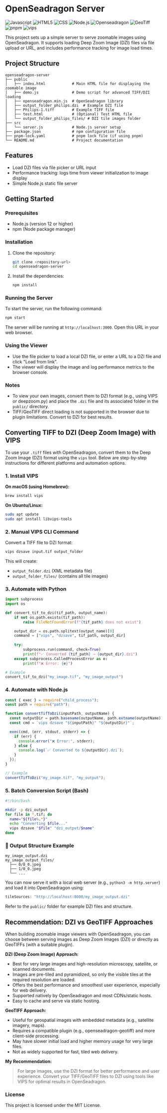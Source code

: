 # OpenSeadragon Server

![Javascript](https://img.shields.io/badge/javascript-%23323330.svg?style=for-the-badge&logo=javascript&logoColor=%23F7DF1E)
![HTML5](https://img.shields.io/badge/html5-%23E34F26.svg?style=for-the-badge&logo=html5&logoColor=white)
![CSS](https://img.shields.io/badge/css-%231572B6.svg?style=for-the-badge&logo=css3&logoColor=white)
![Node.js](https://img.shields.io/badge/node.js-%23339933.svg?style=for-the-badge&logo=node.js&logoColor=white)
![Openseadragon](https://img.shields.io/badge/openseadragon-%23000000.svg?style=for-the-badge&logo=openseadragon&logoColor=white)
![GeoTiff](https://img.shields.io/badge/geotiff-%23FF6F00.svg?style=for-the-badge&logo=geotiff&logoColor=white)
![pnpm](https://img.shields.io/badge/pnpm-%231C7C54.svg?style=for-the-badge&logo=pnpm&logoColor=white)
![vips](https://img.shields.io/badge/vips-%23FF6F00.svg?style=for-the-badge&logo=vips&logoColor=white)

This project sets up a simple server to serve zoomable images using OpenSeadragon. It supports loading Deep Zoom Image (DZI) files via file upload or URL, and includes performance tracking for image load times.

## Project Structure

```
openseadragon-server
├── public
│   ├── index.html            # Main HTML file for displaying the zoomable image
│   ├── demo.js               # Demo script for advanced TIFF/DZI loading
│   ├── openseadragon.min.js  # OpenSeadragon library
│   ├── output_folder_philips.dzi  # Example DZI file
│   ├── Philips-1.tiff        # Example TIFF file
│   ├── test.html             # (Optional) Test HTML file
│   └── output_folder_philips_files/ # DZI tile images folder
├── src
│   └── server.js             # Node.js server setup
├── package.json              # npm configuration file
├── pnpm-lock.yaml            # pnpm lock file (if using pnpm)
└── README.md                 # Project documentation
```

## Features
- Load DZI files via file picker or URL input
- Performance tracking: logs time from viewer initialization to image display
- Simple Node.js static file server

## Getting Started

### Prerequisites
- Node.js (version 12 or higher)
- npm (Node package manager)

### Installation

1. Clone the repository:
   ```sh
   git clone <repository-url>
   cd openseadragon-server
   ```

2. Install the dependencies:
   ```sh
   npm install
   ```

### Running the Server

To start the server, run the following command:
```sh
npm start
```

The server will be running at `http://localhost:3000`. Open this URL in your web browser.

### Using the Viewer
- Use the file picker to load a local DZI file, or enter a URL to a DZI file and click "Load from link".
- The viewer will display the image and log performance metrics to the browser console.

### Notes
- To view your own images, convert them to DZI format (e.g., using VIPS or deepzoom.py) and place the `.dzi` file and its associated folder in the `public/` directory.
- TIFF/GeoTIFF direct loading is not supported in the browser due to plugin limitations. Convert to DZI for best results.

## Converting TIFF to DZI (Deep Zoom Image) with VIPS

To use your `.tiff` files with OpenSeadragon, convert them to the Deep Zoom Image (DZI) format using the `vips` tool. Below are step-by-step instructions for different platforms and automation options.

### 1. Install VIPS

**On macOS (using Homebrew):**
```bash
brew install vips
```

**On Ubuntu/Linux:**
```bash
sudo apt update
sudo apt install libvips-tools
```

### 2. Manual VIPS CLI Command

Convert a TIFF file to DZI format:
```bash
vips dzsave input.tif output_folder
```
This will create:
- `output_folder.dzi` (XML metadata file)
- `output_folder_files/` (contains all tile images)

### 3. Automate with Python

```python
import subprocess
import os

def convert_tif_to_dzi(tif_path, output_name):
    if not os.path.exists(tif_path):
        raise FileNotFoundError(f"{tif_path} does not exist")

    output_dir = os.path.splitext(output_name)[0]
    command = ["vips", "dzsave", tif_path, output_dir]
    
    try:
        subprocess.run(command, check=True)
        print(f"✅ Converted {tif_path} → {output_dir}.dzi")
    except subprocess.CalledProcessError as e:
        print(f"❌ Error: {e}")

# Example
convert_tif_to_dzi("my_image.tif", "my_image_output")
```

### 4. Automate with Node.js

```js
const { exec } = require("child_process");
const path = require("path");

function convertTifToDzi(inputPath, outputName) {
  const outputDir = path.basename(outputName, path.extname(outputName));
  const cmd = `vips dzsave "${inputPath}" "${outputDir}"`;

  exec(cmd, (err, stdout, stderr) => {
    if (err) {
      console.error("❌ Error:", stderr);
    } else {
      console.log(`✅ Converted to ${outputDir}.dzi`);
    }
  });
}

// Example
convertTifToDzi("my_image.tif", "my_output");
```

### 5. Batch Conversion Script (Bash)

```bash
#!/bin/bash

mkdir -p dzi_output
for file in *.tif; do
  name="${file%.*}"
  echo "Converting $file..."
  vips dzsave "$file" "dzi_output/$name"
done
```

### 📂 Output Structure Example

```
my_image_output.dzi
my_image_output_files/
  ├── 0/0_0.jpeg
  ├── 1/0_0.jpeg
  └── ...
```

You can now serve it with a local web server (e.g., `python3 -m http.server`) and load it into OpenSeadragon using:

```js
tileSources: "http://localhost:8000/my_image_output.dzi"
```

Refer to the `public/` folder for example DZI files and structure.

## Recommendation: DZI vs GeoTIFF Approaches

When building zoomable image viewers with OpenSeadragon, you can choose between serving images as Deep Zoom Images (DZI) or directly as GeoTIFFs (with a suitable plugin).

**DZI (Deep Zoom Image) Approach:**
- Best for very large images and high-resolution microscopy, satellite, or scanned documents.
- Images are pre-tiled and pyramidized, so only the visible tiles at the required resolution are loaded.
- Offers the best performance and smoothest user experience, especially for web delivery.
- Supported natively by OpenSeadragon and most CDNs/static hosts.
- Easy to cache and serve via static hosting.

**GeoTIFF Approach:**
- Useful for geospatial images with embedded metadata (e.g., satellite imagery, maps).
- Requires a compatible plugin (e.g., openseadragon-geotiff) and more client-side processing.
- May have slower initial load and higher memory usage for very large files.
- Not as widely supported for fast, tiled web delivery.

**My Recommendation:**
> For large images, use the DZI format for better performance and user experience. Convert your TIFF/GeoTIFF files to DZI using tools like VIPS for optimal results in OpenSeadragon.

### License

This project is licensed under the MIT License.